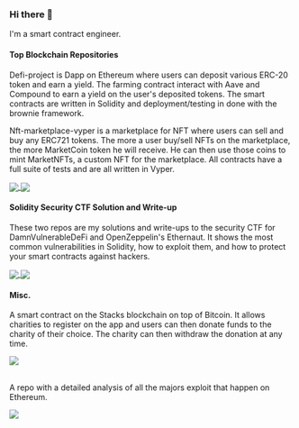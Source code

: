 ### Hi there 👋
 
I'm a smart contract engineer.


#### Top Blockchain Repositories

Defi-project is Dapp on Ethereum where users can deposit various ERC-20 token and earn a yield. The farming contract interact with Aave and Compound to earn a yield on the user's deposited tokens. The smart contracts are written in Solidity and deployment/testing in done with the brownie framework.  

Nft-marketplace-vyper is a marketplace for NFT where users can sell and buy any ERC721 tokens. The more a user buy/sell NFTs on the marketplace, the more MarketCoin token he will receive. He can then use those coins to mint MarketNFTs, a custom NFT for the marketplace.
All contracts have a full suite of tests and are all written in Vyper.  

<a href="https://github.com/MikeSpa/defi-project">
  <img align="center" src="https://github-readme-stats.vercel.app/api/pin/?username=MikeSpa&repo=defi-project&theme=buefy" />
</a>
<a href="https://github.com/MikeSpa/nft-marketplace-vyper">
  <img align="center" src="https://github-readme-stats.vercel.app/api/pin/?username=MikeSpa&repo=nft-marketplace-vyper&theme=buefy" />
</a>

#### Solidity Security CTF Solution and Write-up

These two repos are my solutions and write-ups to the security CTF for DamnVulnerableDeFi and OpenZeppelin's Ethernaut. It shows the most common vulnerabilities in Solidity, how to exploit them, and how to protect your smart contracts against hackers.  

<a href="https://github.com/MikeSpa/DamnVulnerableDeFi">
  <img align="center" src="https://github-readme-stats.vercel.app/api/pin/?username=MikeSpa&repo=DamnVulnerableDeFi&theme=buefy" />
</a>
<a href="https://github.com/MikeSpa/ethernaut">
  <img align="center" src="https://github-readme-stats.vercel.app/api/pin/?username=MikeSpa&repo=ethernaut&theme=buefy" />
</a>

#### Misc.

A smart contract on the Stacks blockchain on top of Bitcoin. It allows charities to register on the app and users can then donate funds to the charity of their choice. The charity can then withdraw the donation at any time.  

<a href="https://github.com/MikeSpa/charity">
  <img align="center" src="https://github-readme-stats.vercel.app/api/pin/?username=MikeSpa&repo=charity&theme=buefy" />
</a>

<br>
<br>

A repo with a detailed analysis of all the majors exploit that happen on Ethereum.

<a href="https://github.com/MikeSpa/ethereum-exploit">
  <img align="center" src="https://github-readme-stats.vercel.app/api/pin/?username=MikeSpa&repo=ethereum-exploit&theme=buefy" />
</a>

<br>
<br>
<!--
[![Top Langs](https://github-readme-stats.vercel.app/api/top-langs/?username=MikeSpa&layout=compact)](https://github.com/anuraghazra/github-readme-stats)
-->
